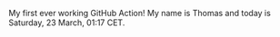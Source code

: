 My first ever working GitHub Action!
My name is Thomas and today is Saturday, 23 March, 01:17 CET. 
